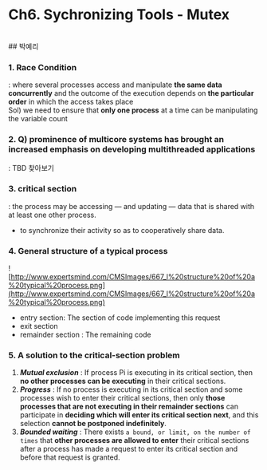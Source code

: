 # Ch6. Sychronizing Tools - Mutex
<br>
## 박예리

### 1. Race Condition
: where several processes access and manipulate __the same data concurrently__ and the outcome of the execution depends on __the particular order__ in which the access takes place  
Sol) we need to ensure that __only one process__ at a time can be manipulating the variable count

### 2. Q) prominence of multicore systems has brought an increased emphasis on developing multithreaded applications
: TBD 찾아보기

### 3. critical section
: the process may be accessing — and updating — data that is shared with at least one other process.
- to synchronize their activity so as to cooperatively share data.

### 4. General structure of a typical process
![http://www.expertsmind.com/CMSImages/667_l%20structure%20of%20a%20typical%20process.png](http://www.expertsmind.com/CMSImages/667_l%20structure%20of%20a%20typical%20process.png)

- entry section: The section of code implementing this request  
- exit section  
- remainder section : The remaining code 

### 5. A solution to the critical-section problem
  1. __*Mutual exclusion*__ : If process Pi is executing in its critical section, then __no other processes can be executing__ in their critical sections.  
  2. __*Progress*__ : If no process is executing in its critical section and some processes wish to enter their critical sections, then only __those processes that are not executing in their remainder sections__ can participate in __deciding which will enter its critical section next__, and this selection __cannot be postponed indefinitely__.
  3. __*Bounded waiting*__ : There exists `a bound, or limit, on the number of times` that __other processes are allowed to enter__ their critical sections after a process has made a request to enter its critical section and before that request is granted.